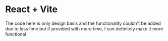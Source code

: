 # React + Vite

The code here is only design basis and the functionality couldn't be added due to less time but if provided with more time, I can definitely make it more functional
